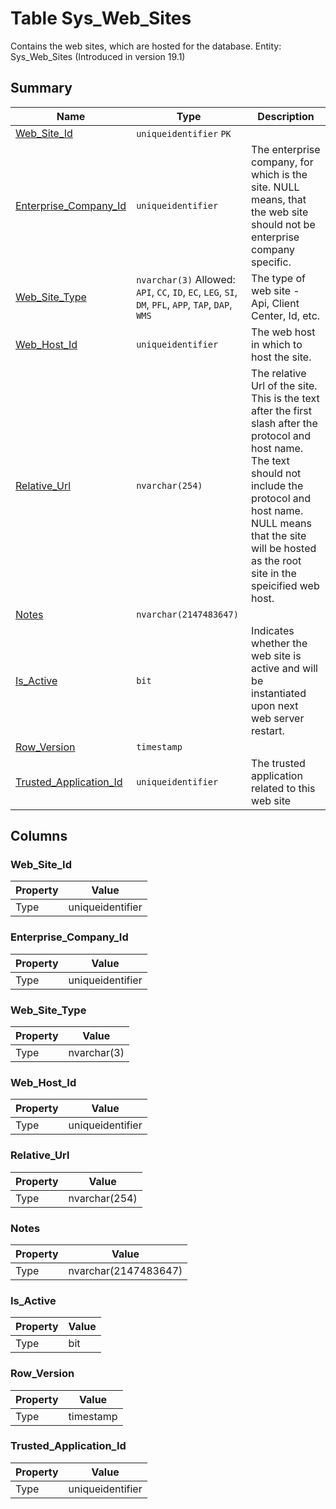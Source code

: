 # Table Sys_Web_Sites

Contains the web sites, which are hosted for the database. Entity: Sys_Web_Sites (Introduced in version 19.1)

## Summary

| Name | Type | Description |
| - | - | --- |
|[Web_Site_Id](#web_site_id)|`uniqueidentifier` `PK`||
|[Enterprise_Company_Id](#enterprise_company_id)|`uniqueidentifier` |The enterprise company, for which is the site. NULL means, that the web site should not be enterprise company specific.|
|[Web_Site_Type](#web_site_type)|`nvarchar(3)` Allowed: `API`, `CC`, `ID`, `EC`, `LEG`, `SI`, `DM`, `PFL`, `APP`, `TAP`, `DAP`, `WMS`|The type of web site - Api, Client Center, Id, etc.|
|[Web_Host_Id](#web_host_id)|`uniqueidentifier` |The web host in which to host the site.|
|[Relative_Url](#relative_url)|`nvarchar(254)` |The relative Url of the site. This is the text after the first slash after the protocol and host name. The text should not include the protocol and host name. NULL means that the site will be hosted as the root site in the speicified web host.|
|[Notes](#notes)|`nvarchar(2147483647)` ||
|[Is_Active](#is_active)|`bit` |Indicates whether the web site is active and will be instantiated upon next web server restart.|
|[Row_Version](#row_version)|`timestamp` ||
|[Trusted_Application_Id](#trusted_application_id)|`uniqueidentifier` |The trusted application related to this web site|

## Columns

### Web_Site_Id

| Property | Value |
| - | - |
|Type|uniqueidentifier|

### Enterprise_Company_Id

| Property | Value |
| - | - |
|Type|uniqueidentifier|

### Web_Site_Type

| Property | Value |
| - | - |
|Type|nvarchar(3)|

### Web_Host_Id

| Property | Value |
| - | - |
|Type|uniqueidentifier|

### Relative_Url

| Property | Value |
| - | - |
|Type|nvarchar(254)|

### Notes

| Property | Value |
| - | - |
|Type|nvarchar(2147483647)|

### Is_Active

| Property | Value |
| - | - |
|Type|bit|

### Row_Version

| Property | Value |
| - | - |
|Type|timestamp|

### Trusted_Application_Id

| Property | Value |
| - | - |
|Type|uniqueidentifier|


